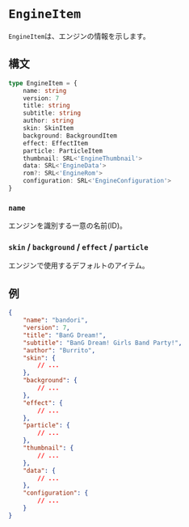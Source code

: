 # `EngineItem`

`EngineItem`は、エンジンの情報を示します。

## 構文

```ts
type EngineItem = {
    name: string
    version: 7
    title: string
    subtitle: string
    author: string
    skin: SkinItem
    background: BackgroundItem
    effect: EffectItem
    particle: ParticleItem
    thumbnail: SRL<'EngineThumbnail'>
    data: SRL<'EngineData'>
    rom?: SRL<'EngineRom'>
    configuration: SRL<'EngineConfiguration'>
}
```

### `name`

エンジンを識別する一意の名前(ID)。

### `skin` / `background` / `effect` / `particle`

エンジンで使用するデフォルトのアイテム。

## 例

```json
{
    "name": "bandori",
    "version": 7,
    "title": "BanG Dream!",
    "subtitle": "BanG Dream! Girls Band Party!",
    "author": "Burrito",
    "skin": {
        // ...
    },
    "background": {
        // ...
    },
    "effect": {
        // ...
    },
    "particle": {
        // ...
    },
    "thumbnail": {
        // ...
    },
    "data": {
        // ...
    },
    "configuration": {
        // ...
    }
}
```
